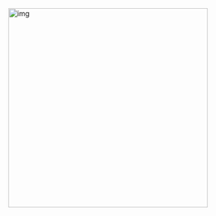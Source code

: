 <img src="https://user-images.githubusercontent.com/57315435/111235055-8eda8000-85f8-11eb-9199-2269c370d19d.png" width = "400" alt="img">
